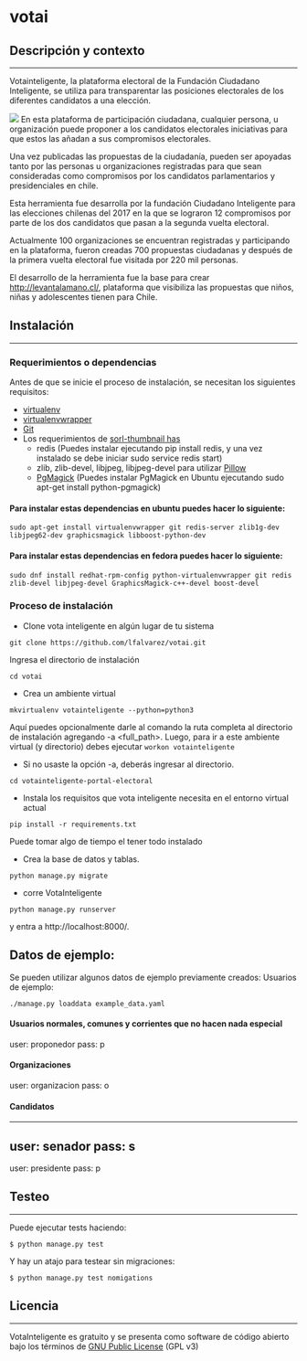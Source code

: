 votai
================================


## Descripción y contexto
---
Votainteligente, la plataforma electoral de la Fundación Ciudadano Inteligente, se utiliza para transparentar las posiciones electorales de los diferentes candidatos a una elección.

![](http://code.iadb.org/sites/default/files/inline-images/votainteligente.gif)
En esta plataforma de participación ciudadana, cualquier persona, u organización puede proponer a los candidatos electorales iniciativas para que estos las añadan a sus compromisos electorales.

Una vez publicadas las propuestas de la ciudadanía, pueden ser apoyadas tanto por las personas u organizaciones registradas para que sean consideradas como compromisos por los candidatos parlamentarios y presidenciales en chile.

Esta herramienta fue desarrolla por la fundación Ciudadano Inteligente para las elecciones chilenas del 2017 en la que se lograron 12 compromisos por parte de los dos candidatos que pasan a la segunda vuelta electoral.

Actualmente 100 organizaciones se encuentran registradas y participando en la plataforma, fueron creadas 700 propuestas ciudadanas y después de la primera vuelta electoral fue visitada por 220 mil personas.

El desarrollo de la herramienta fue la base para crear http://levantalamano.cl/, plataforma que visibiliza las propuestas que niños, niñas y adolescentes tienen para Chile.

## Instalación
---
### Requerimientos o dependencias

Antes de que se inicie el proceso de instalación, se necesitan los siguientes requisitos:

- [virtualenv](https://pypi.python.org/pypi/virtualenv)
- [virtualenvwrapper](http://virtualenvwrapper.readthedocs.org/en/latest/)
- [Git](http://git-scm.com/)
- Los requerimientos de [sorl-thumbnail has](http://sorl-thumbnail.readthedocs.org/en/latest/requirements.html)
     - redis (Puedes instalar ejecutando pip install redis, y una vez instalado se debe iniciar sudo service redis start)
     - zlib, zlib-devel, libjpeg, libjpeg-devel para utilizar [Pillow](http://pillow.readthedocs.org/en/3.1.x/installation.html#linux-installation)
     - [PgMagick](http://sorl-thumbnail.readthedocs.io/en/latest/requirements.html#pgmagick-installation) (Puedes instalar PgMagick en Ubuntu ejecutando sudo apt-get install python-pgmagick)

#### Para instalar estas dependencias en ubuntu puedes hacer lo siguiente:

`sudo apt-get install virtualenvwrapper git redis-server zlib1g-dev libjpeg62-dev graphicsmagick libboost-python-dev`

#### Para instalar estas dependencias en fedora puedes hacer lo siguiente:
`sudo dnf install redhat-rpm-config python-virtualenvwrapper git redis zlib-devel libjpeg-devel GraphicsMagick-c++-devel boost-devel`


### Proceso de instalación

* Clone vota inteligente en algún lugar de tu sistema

`git clone https://github.com/lfalvarez/votai.git`

Ingresa el directorio de instalación

`cd votai`

* Crea un ambiente virtual

`mkvirtualenv votainteligente --python=python3`

Aquí puedes opcionalmente darle al comando la ruta completa al directorio de instalación agregando -a <full_path>. Luego, para ir a este ambiente virtual (y directorio) debes ejecutar `workon votainteligente`
* Si no usaste la opción -a, deberás ingresar al directorio.

`cd votainteligente-portal-electoral`

* Instala los requisitos que vota inteligente necesita en el entorno virtual actual

`pip install -r requirements.txt`

Puede tomar algo de tiempo el tener todo instalado

* Crea la base de datos y tablas.

`python manage.py migrate`


* corre VotaInteligente

`python manage.py runserver`

y entra a  http://localhost:8000/.

## Datos de ejemplo:
Se pueden utilizar algunos datos de ejemplo previamente creados:
Usuarios de ejemplo:

```
./manage.py loaddata example_data.yaml
```
#### Usuarios normales, comunes y corrientes que no hacen nada especial
user: proponedor
pass: p
#### Organizaciones
user: organizacion
pass: o
#### Candidatos
--------------
user: senador
pass: s
--------------
user: presidente
pass: p



## Testeo
---

Puede ejecutar tests haciendo:
```
$ python manage.py test
```

Y hay un atajo para testear sin migraciones:

```
$ python manage.py test nomigations
```

## Licencia
---

VotaInteligente es gratuito y se presenta como software de código abierto bajo los términos de [GNU Public License](http://www.gnu.org/licenses/gpl-3.0.html) (GPL v3)
